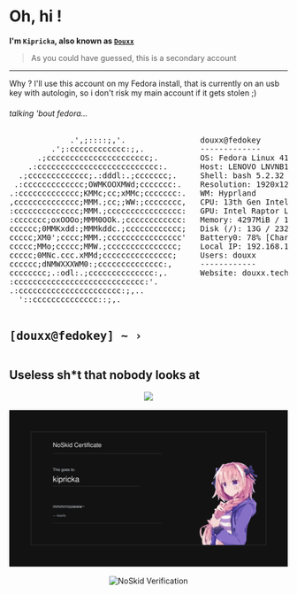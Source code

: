 # Oh, hi !
<b>I'm `Kipricka`, also known as [`Douxx`](https://github.com/douxxtech)</b>

> As you could have guessed, this is a secondary account
---
Why ?
I'll use this account on my Fedora install, that is currently on an usb key with autologin, so i don't risk my main account if it gets stolen ;)

<h6>talking 'bout fedora...</h6>
<pre style="font-familly: monospace">
             .',;::::;,'.                douxx@fedokey 
         .';:cccccccccccc:;,.            ------------- 
      .;cccccccccccccccccccccc;.         OS: Fedora Linux 41 (Workstation Edition) x 
    .:cccccccccccccccccccccccccc:.       Host: LENOVO LNVNB161216 
  .;ccccccccccccc;.:dddl:.;ccccccc;.     Shell: bash 5.2.32 
 .:ccccccccccccc;OWMKOOXMWd;ccccccc:.    Resolution: 1920x1200 
.:ccccccccccccc;KMMc;cc;xMMc;ccccccc:.   WM: Hyprland 
,cccccccccccccc;MMM.;cc;;WW:;cccccccc,   CPU: 13th Gen Intel i5-13500H (16) @ 4.700G 
:cccccccccccccc;MMM.;cccccccccccccccc:   GPU: Intel Raptor Lake-P [Iris Xe Graphics] 
:ccccccc;oxOOOo;MMM0OOk.;cccccccccccc:   Memory: 4297MiB / 15719MiB 
cccccc;0MMKxdd:;MMMkddc.;cccccccccccc;   Disk (/): 13G / 232G (6%) 
ccccc;XM0';cccc;MMM.;cccccccccccccccc'   Battery0: 78% [Charging] 
ccccc;MMo;ccccc;MMW.;ccccccccccccccc;    Local IP: 192.168.1.140 
ccccc;0MNc.ccc.xMMd;ccccccccccccccc;     Users: douxx 
cccccc;dNMWXXXWM0:;cccccccccccccc:,      ------------ 
cccccccc;.:odl:.;cccccccccccccc:,.       Website: douxx.tech 
:cccccccccccccccccccccccccccc:'.
.:cccccccccccccccccccccc:;,..
  '::cccccccccccccc::;,.

[douxx@fedokey] ~ › 
</pre>
---
## Useless sh*t that nobody looks at

<p align="center">
<img height="200px" src="https://github-readme-stats.vercel.app/api?username=kipricka&hide_border=true&show_icons=true&count_private=true&theme=midnight-purple&bg_color=151515">
</p>

![yeaa](noskid/certificate.png)
<p align="center">
	 <img src="https://noskid.today/badge/470x200/?repo=kipricka/kipricka&cache=true" alt="NoSkid Verification">
</p>
